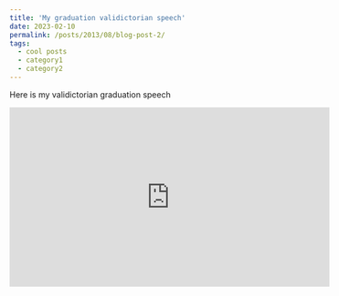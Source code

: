 ```yaml
---
title: 'My graduation validictorian speech'
date: 2023-02-10
permalink: /posts/2013/08/blog-post-2/
tags:
  - cool posts
  - category1
  - category2
---
```


Here is my validictorian graduation speech

<iframe width="560" height="315" 
    src="https://www.youtube.com/embed/XWER_x7zYck" 
    frameborder="0" allowfullscreen>
</iframe>
